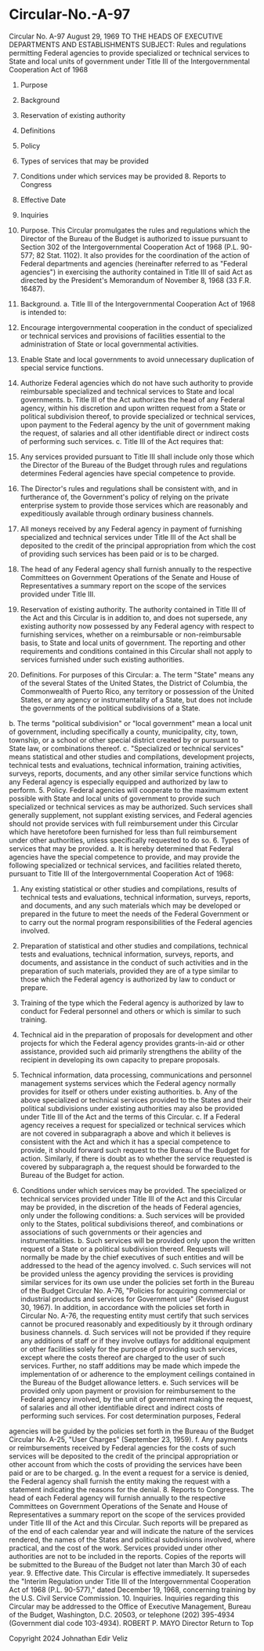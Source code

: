 # Circular-No.-A-97

Circular No. A-97
August 29, 1969
TO THE HEADS OF EXECUTIVE DEPARTMENTS AND ESTABLISHMENTS
SUBJECT: Rules and regulations permitting Federal agencies to provide specialized or technical services to State and local units of government under Title III of the Intergovernmental Cooperation Act of 1968
1. Purpose
2. Background
3. Reservation of existing authority
4. Definitions
5. Policy
6. Types of services that may be provided
7. Conditions under which services may be provided 8. Reports to Congress
9. Effective Date
10. Inquiries
1. Purpose. This Circular promulgates the rules and regulations which the Director of the Bureau of the Budget is authorized to issue pursuant to Section 302 of the Intergovernmental Cooperation Act of 1968 (P.L. 90-577; 82 Stat. 1102). It also provides for the coordination of the action of Federal departments and agencies (hereinafter referred to as "Federal agencies") in exercising the authority contained in Title III of said Act as directed by the President's Memorandum of November 8, 1968 (33 F.R. 16487).
2. Background.
a. Title III of the Intergovernmental Cooperation Act of 1968 is intended to:
1. Encourage intergovernmental cooperation in the conduct of specialized or technical services and provisions of facilities essential to the administration of State or local governmental activities.
2. Enable State and local governments to avoid unnecessary duplication of special service functions.

3. Authorize Federal agencies which do not have such authority to provide reimbursable specialized and technical services to State and local governments.
b. Title III of the Act authorizes the head of any Federal agency, within his discretion and upon written request from a State or political subdivision thereof, to provide specialized or technical services, upon payment to the Federal agency by the unit of government making the request, of salaries and all other identifiable direct or indirect costs of performing such services.
c. Title III of the Act requires that:
1. Any services provided pursuant to Title III shall include only those which the Director of the Bureau of the Budget through rules and regulations determines Federal agencies have special competence to provide.
2. The Director's rules and regulations shall be consistent with, and in furtherance of, the Government's policy of relying on the private enterprise system to provide those services which are reasonably and expeditiously available through ordinary business channels.
3. All moneys received by any Federal agency in payment of furnishing specialized and technical services under Title III of the Act shall be deposited to the credit of the principal appropriation from which the cost of providing such services has been paid or is to be charged.
4. The head of any Federal agency shall furnish annually to the respective Committees on Government Operations of the Senate and House of Representatives a summary report on the scope of the services provided under Title III.
3. Reservation of existing authority. The authority contained in Title III of the Act and this Circular is in addition to, and does not supersede, any existing authority now possessed by any Federal agency with respect to furnishing services, whether on a reimbursable or non-reimbursable basis, to State and local units of government. The reporting and other requirements and conditions contained in this Circular shall not apply to services furnished under such existing authorities.
4. Definitions. For purposes of this Circular:
a. The term "State" means any of the several States of the United States, the District of Columbia, the Commonwealth of Puerto Rico, any territory or possession of the United States, or any agency or instrumentality of a State, but does not include the governments of the political subdivisions of a State.

b. The terms "political subdivision" or "local government" mean a local unit of government, including specifically a county, municipality, city, town, township, or a school or other special district created by or pursuant to State law, or combinations thereof.
c. "Specialized or technical services" means statistical and other studies and compilations, development projects, technical tests and evaluations, technical information, training activities, surveys, reports, documents, and any other similar service functions which any Federal agency is especially equipped and authorized by law to perform.
5. Policy. Federal agencies will cooperate to the maximum extent possible with State and local units of government to provide such specialized or technical services as may be authorized. Such services shall generally supplement, not supplant existing services, and Federal agencies should not provide services with full reimbursement under this Circular which have heretofore been furnished for less than full reimbursement under other authorities, unless specifically requested to do so.
6. Types of services that may be provided.
a. It is hereby determined that Federal agencies have the special competence to provide, and may provide the following specialized or technical services, and facilities related thereto, pursuant to Title III of the Intergovernmental Cooperation Act of 1968:
1. Any existing statistical or other studies and compilations, results of technical tests and evaluations, technical information, surveys, reports, and documents, and any such materials which may be developed or prepared in the future to meet the needs of the Federal Government or to carry out the normal program responsibilities of the Federal agencies involved.
2. Preparation of statistical and other studies and compilations, technical tests and evaluations, technical information, surveys, reports, and documents, and assistance in the conduct of such activities and in the preparation of such materials, provided they are of a type similar to those which the Federal agency is authorized by law to conduct or prepare.
3. Training of the type which the Federal agency is authorized by law to conduct for Federal personnel and others or which is similar to such training.
4. Technical aid in the preparation of proposals for development and other projects for which the Federal agency provides grants-in-aid or other assistance, provided such aid primarily strengthens the ability of the recipient in developing its own capacity to prepare proposals.

5. Technical information, data processing, communications and personnel management systems services which the Federal agency normally provides for itself or others under existing authorities.
b. Any of the above specialized or technical services provided to the States and their political subdivisions under existing authorities may also be provided under Title III of the Act and the terms of this Circular.
c. If a Federal agency receives a request for specialized or technical services which are not covered in subparagraph a above and which it believes is consistent with the Act and which it has a special competence to provide, it should forward such request to the Bureau of the Budget for action. Similarly, if there is doubt as to whether the service requested is covered by subparagraph a, the request should be forwarded to the Bureau of the Budget for action.
7. Conditions under which services may be provided. The specialized or technical services provided under Title III of the Act and this Circular may be provided, in the discretion of the heads of Federal agencies, only under the following conditions:
a. Such services will be provided only to the States, political subdivisions thereof, and combinations or associations of such governments or their agencies and instrumentalities.
b. Such services will be provided only upon the written request of a State or a political subdivision thereof. Requests will normally be made by the chief executives of such entities and will be addressed to the head of the agency involved.
c. Such services will not be provided unless the agency providing the services is providing similar services for its own use under the policies set forth in the Bureau of the Budget Circular No. A-76, "Policies for acquiring commercial or industrial products and services for Government use" (Revised August 30, 1967). In addition, in accordance with the policies set forth in Circular No. A-76, the requesting entity must certify that such services cannot be procured reasonably and expeditiously by it through ordinary business channels.
d. Such services will not be provided if they require any additions of staff or if they involve outlays for additional equipment or other facilities solely for the purpose of providing such services, except where the costs thereof are charged to the user of such services. Further, no staff additions may be made which impede the implementation of or adherence to the employment ceilings contained in the Bureau of the Budget allowance letters.
e. Such services will be provided only upon payment or provision for reimbursement to the Federal agency involved, by the unit of government making the request, of salaries and all other identifiable direct and indirect costs of performing such services. For cost determination purposes, Federal

agencies will be guided by the policies set forth in the Bureau of the Budget Circular No. A-25, "User Charges" (September 23, 1959).
f. Any payments or reimbursements received by Federal agencies for the costs of such services will be deposited to the credit of the principal appropriation or other account from which the costs of providing the services have been paid or are to be charged.
g. In the event a request for a service is denied, the Federal agency shall furnish the entity making the request with a statement indicating the reasons for the denial.
8. Reports to Congress. The head of each Federal agency will furnish annually to the respective Committees on Government Operations of the Senate and House of Representatives a summary report on the scope of the services provided under Title III of the Act and this Circular. Such reports will be prepared as of the end of each calendar year and will indicate the nature of the services rendered, the names of the States and political subdivisions involved, where practical, and the cost of the work. Services provided under other authorities are not to be included in the reports. Copies of the reports will be submitted to the Bureau of the Budget not later than March 30 of each year.
9. Effective date. This Circular is effective immediately. It supersedes the "Interim Regulation under Title III of the Intergovernmental Cooperation Act of 1968 (P.L. 90-577)," dated December 19, 1968, concerning training by the U.S. Civil Service Commission.
10. Inquiries. Inquiries regarding this Circular may be addressed to the Office of Executive Management, Bureau of the Budget, Washington, D.C. 20503, or telephone (202) 395-4934
(Government dial code 103-4934).
ROBERT P. MAYO
Director
Return to Top

Copyright 2024 Johnathan Edir Veliz
